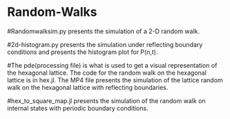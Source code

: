 # Random-Walks
#Randomwalksim.py presents the simulation of a 2-D random walk.


#2d-histogram.py presents the simulation under reflecting boundary conditions and presents the histogram plot for P(n,t).

#The pde(processing file) is what is used to get a visual representation of the hexagonal lattice. The code for the random walk on the hexagonal lattice is in hex.jl. The MP4 file presents the simulation of the lattice random walk on the hexagonal lattice with reflecting boundaries.

#hex_to_square_map.jl presents the simulation of the random walk on internal states with periodic boundary conditions.





